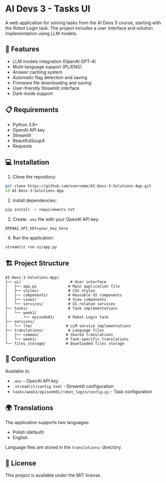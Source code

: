 # AI Devs 3 - Tasks UI

A web application for solving tasks from the AI Devs 3 course, starting with the Robot Login task. 
The project includes a user interface and solution implementation using LLM models.

## 🚀 Features

- LLM models integration (OpenAI GPT-4)
- Multi-language support (PL/ENG)
- Answer caching system
- Automatic flag detection and saving
- Firmware file downloading and saving
- User-friendly Streamlit interface
- Dark mode support

## 📋 Requirements

- Python 3.8+
- OpenAI API key
- Streamlit
- BeautifulSoup4
- Requests

## 💻 Installation

1. Clone the repository:
```bash
git clone https://github.com/username/AI-Devs-3-Solutions-App.git
cd AI-Devs-3-Solutions-App
```

2. Install dependencies:
```bash
pip install -r requirements.txt
```

3. Create `.env` file with your OpenAI API key:
```
OPENAI_API_KEY=your_key_here
```

4. Run the application:
```bash
streamlit run ui/app.py
```

## 🏗️ Project Structure

```
AI-Devs-3-Solutions-App/
├── ui/                      # User interface
│   ├── app.py              # Main application file
│   ├── styles/             # CSS styles
│   ├── components/         # Reusable UI components
│   ├── views/              # View components
│   └── services/           # UI-related services
├── tasks/                  # Task implementations
│   └── week1/             
│       └── episode01/      # Robot Login task
├── services/              
│   └── llm/               # LLM service implementations
├── translations/           # Language files
│   ├── common/            # Shared translations
│   └── week1/             # Task-specific translations
└── files_storage/         # Downloaded files storage
```

## 🔧 Configuration

Available in:
- `.env` - OpenAI API key
- `.streamlit/config.toml` - Streamlit configuration
- `tasks/week1/episode01/robot_login/config.py` - Task configuration

## 🌍 Translations

The application supports two languages:
- Polish (default)
- English

Language files are stored in the `translations/` directory.

## 📝 License

This project is available under the MIT license.
